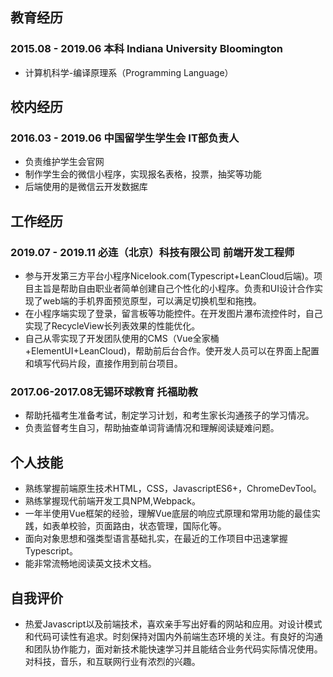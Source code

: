 ## 教育经历
### 2015.08 - 2019.06 本科 Indiana University Bloomington
- 计算机科学-编译原理系（Programming Language）

## 校内经历
### 2016.03 - 2019.06 中国留学生学生会 IT部负责人
- 负责维护学生会官网
- 制作学生会的微信小程序，实现报名表格，投票，抽奖等功能
- 后端使用的是微信云开发数据库

## 工作经历
### 2019.07 - 2019.11 必连（北京）科技有限公司 前端开发工程师
- 参与开发第三方平台小程序Nicelook.com(Typescript+LeanCloud后端)。项目主旨是帮助自由职业者简单创建自己个性化的小程序。负责和UI设计合作实现了web端的手机界面预览原型，可以满足切换机型和拖拽。
- 在小程序端实现了登录，留言板等功能控件。在开发图片瀑布流控件时，自己实现了RecycleView长列表效果的性能优化。
- 自己从零实现了开发团队使用的CMS（Vue全家桶+ElementUI+LeanCloud)，帮助前后台合作。使开发人员可以在界面上配置和填写代码片段，直接作用到前台项目。
### 2017.06-2017.08无锡环球教育 托福助教
- 帮助托福考生准备考试，制定学习计划，和考生家长沟通孩子的学习情况。
- 负责监督考生自习，帮助抽查单词背诵情况和理解阅读疑难问题。

## 个人技能
- 熟练掌握前端原生技术HTML，CSS，JavascriptES6+，ChromeDevTool。
- 熟练掌握现代前端开发工具NPM,Webpack。
- 一年半使用Vue框架的经验，理解Vue底层的响应式原理和常用功能的最佳实践，如表单校验，页面路由，状态管理，国际化等。
- 面向对象思想和强类型语言基础扎实，在最近的工作项目中迅速掌握Typescript。
- 能非常流畅地阅读英文技术文档。

## 自我评价
- 热爱Javascript以及前端技术，喜欢亲手写出好看的网站和应用。对设计模式和代码可读性有追求。时刻保持对国内外前端生态环境的关注。有良好的沟通和团队协作能力，面对新技术能快速学习并且能结合业务代码实际情况使用。对科技，音乐，和互联网行业有浓烈的兴趣。